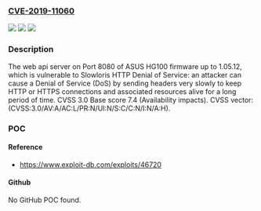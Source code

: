 ### [CVE-2019-11060](https://cve.mitre.org/cgi-bin/cvename.cgi?name=CVE-2019-11060)
![](https://img.shields.io/static/v1?label=Product&message=HG100%20firmware&color=blue)
![](https://img.shields.io/static/v1?label=Version&message=n%2Fa&color=blue)
![](https://img.shields.io/static/v1?label=Vulnerability&message=CWE-400%20Uncontrolled%20Resource%20Consumption&color=brighgreen)

### Description

The web api server on Port 8080 of ASUS HG100 firmware up to 1.05.12, which is vulnerable to Slowloris HTTP Denial of Service: an attacker can cause a Denial of Service (DoS) by sending headers very slowly to keep HTTP or HTTPS connections and associated resources alive for a long period of time. CVSS 3.0 Base score 7.4 (Availability impacts). CVSS vector: (CVSS:3.0/AV:A/AC:L/PR:N/UI:N/S:C/C:N/I:N/A:H).

### POC

#### Reference
- https://www.exploit-db.com/exploits/46720

#### Github
No GitHub POC found.

